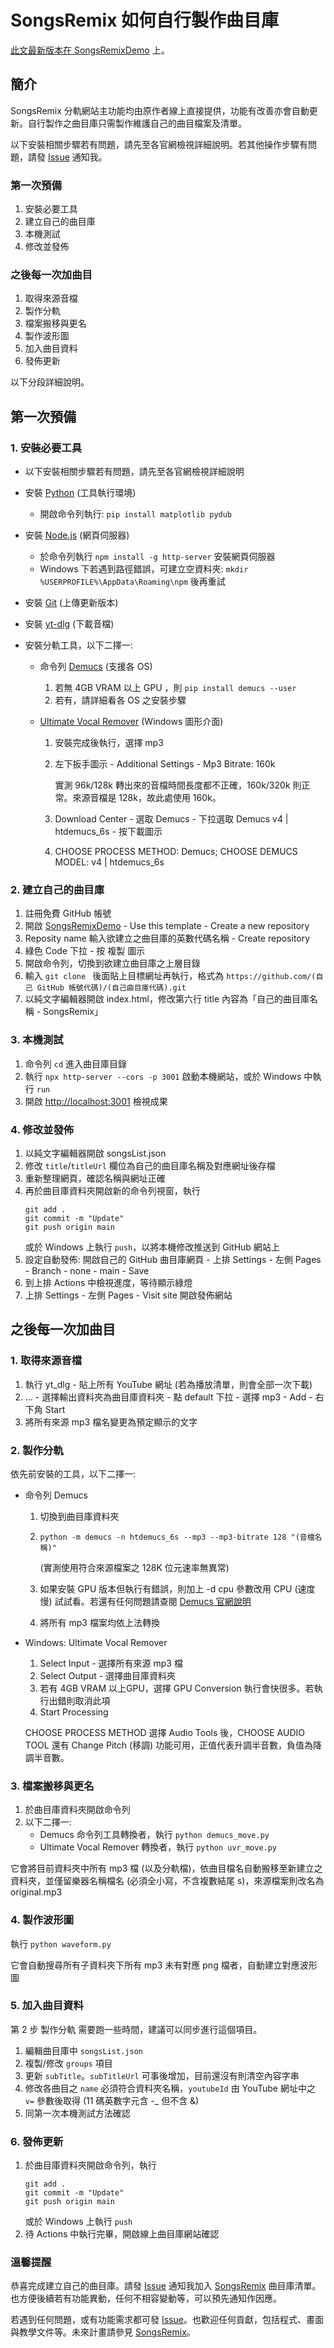 # SongsRemix 如何自行製作曲目庫

[此文最新版本在 SongsRemixDemo](https://github.com/ChrisTorng/SongsRemixDemo/blob/main/HowTo_zht.md) 上。

## 簡介
  SongsRemix 分軌網站主功能均由原作者線上直接提供，功能有改善亦會自動更新。自行製作之曲目庫只需製作維護自己的曲目檔案及清單。

  以下安裝相關步驟若有問題，請先至各官網檢視詳細說明。若其他操作步驟有問題，請發 [Issue](https://github.com/ChrisTorng/SongsRemixDemo/issues) 通知我。

### 第一次預備
  1. 安裝必要工具
  2. 建立自己的曲目庫
  3. 本機測試
  4. 修改並發佈

### 之後每一次加曲目
  1. 取得來源音檔
  2. 製作分軌
  3. 檔案搬移與更名
  4. 製作波形圖
  5. 加入曲目資料
  6. 發佈更新

  以下分段詳細說明。

## 第一次預備

### 1. 安裝必要工具
  * 以下安裝相關步驟若有問題，請先至各官網檢視詳細說明
  * 安裝 [Python](https://www.python.org/) (工具執行環境)
    * 開啟命令列執行: `pip install matplotlib pydub`

  * 安裝 [Node.js](https://nodejs.org/) (網頁伺服器)
    *  於命令列執行 `npm install -g http-server` 安裝網頁伺服器
    * Windows 下若遇到路徑錯誤，可建立空資料夾: `mkdir %USERPROFILE%\AppData\Roaming\npm` 後再重試

  * 安裝 [Git](https://git-scm.com/) (上傳更新版本)
  * 安裝 [yt-dlg](https://oleksis.github.io/youtube-dl-gui/) (下載音檔)
  * 安裝分軌工具，以下二擇一:
    * 命令列 [Demucs](https://github.com/facebookresearch/demucs#requirements) (支援各 OS)
      1. 若無 4GB VRAM 以上 GPU ，則 `pip install demucs --user`
      2. 若有，請詳細看各 OS 之安裝步驟

    * [Ultimate Vocal Remover](https://github.com/anjok07/ultimatevocalremovergui) (Windows 圖形介面)
      1. 安裝完成後執行，選擇 mp3
      2. 左下扳手圖示 - Additional Settings - Mp3 Bitrate: 160k

         實測 96k/128k 轉出來的音檔時間長度都不正確，160k/320k 則正常。來源音檔是 128k，故此處使用 160k。

      3. Download Center - 選取 Demucs - 下拉選取 Demucs v4 | htdemucs_6s - 按下載圖示
      4. CHOOSE PROCESS METHOD: Demucs; CHOOSE DEMUCS MODEL: v4 | htdemucs_6s

### 2. 建立自己的曲目庫
  1. 註冊免費 GitHub 帳號
  2. 開啟 [SongsRemixDemo](https://github.com/ChrisTorng/SongsRemixDemo) - Use this template - Create a new repository
  3. Reposity name 輸入欲建立之曲目庫的英數代碼名稱 - Create repository
  4. 綠色 Code 下拉 - 按 複製 圖示
  5. 開啟命令列，切換到欲建立曲目庫之上層目錄
  6. 輸入 `git clone ` 後面貼上目標網址再執行，格式為 `https://github.com/(自己 GitHub 帳號代碼)/(自己曲目庫代碼).git`
  7. 以純文字編輯器開啟 index.html，修改第六行 title 內容為「自己的曲目庫名稱 - SongsRemix」

### 3. 本機測試
  1. 命令列 `cd` 進入曲目庫目錄
  2. 執行 `npx http-server --cors -p 3001` 啟動本機網站，或於 Windows 中執行 `run`
  3. 開啟 [http://localhost:3001](http://localhost:3001) 檢視成果

### 4. 修改並發佈
  1. 以純文字編輯器開啟 songsList.json
  2. 修改 `title`/`titleUrl` 欄位為自己的曲目庫名稱及對應網址後存檔
  3. 重新整理網頁，確認名稱與網址正確
  4. 再於曲目庫資料夾開啟新的命令列視窗，執行
     ```
     git add .
     git commit -m "Update"
     git push origin main
     ```
     或於 Windows 上執行 `push`，以將本機修改推送到 GitHub 網站上
  5. 設定自動發佈: 開啟自己的 GitHub 曲目庫網頁 - 上排 Settings - 左側 Pages - Branch - none - main - Save
  6. 到上排 Actions 中檢視進度，等待顯示綠燈
  7. 上排 Settings - 左側 Pages - Visit site 開啟發佈網站

## 之後每一次加曲目

### 1. 取得來源音檔
  1. 執行 yt_dlg - 貼上所有 YouTube 網址 (若為播放清單，則會全部一次下載)
  2. ... - 選擇輸出資料夾為曲目庫資料夾 - 點 default 下拉 - 選擇 mp3 - Add - 右下角 Start
  3. 將所有來源 mp3 檔名變更為預定顯示的文字

### 2. 製作分軌
  依先前安裝的工具，以下二擇一:
  * 命令列 Demucs
    1. 切換到曲目庫資料夾
    2. `python -m demucs -n htdemucs_6s --mp3 --mp3-bitrate 128 "(音檔名稱)"`

       (實測使用符合來源檔案之 128K 位元速率無異常)

    3. 如果安裝 GPU 版本但執行有錯誤，則加上 -d cpu 參數改用 CPU (速度慢) 試試看。若還有任何問題請查閱 [Demucs 官網說明](https://github.com/facebookresearch/demucs#requirements)
    4. 將所有 mp3 檔案均依上法轉換

  * Windows: Ultimate Vocal Remover
    1. Select Input - 選擇所有來源 mp3 檔
    2. Select Output - 選擇曲目庫資料夾
    3. 若有 4GB VRAM 以上GPU，選擇 GPU Conversion 執行會快很多。若執行出錯則取消此項
    4. Start Processing

    CHOOSE PROCESS METHOD 選擇 Audio Tools 後，CHOOSE AUDIO TOOL 還有 Change Pitch (移調) 功能可用，正值代表升調半音數，負值為降調半音數。

### 3. 檔案搬移與更名
  1. 於曲目庫資料夾開啟命令列
  2. 以下二擇一:
     * Demucs 命令列工具轉換者，執行 `python demucs_move.py`
     * Ultimate Vocal Remover 轉換者，執行 `python uvr_move.py`
  
  它會將目前資料夾中所有 mp3 檔 (以及分軌檔)，依曲目檔名自動搬移至新建立之資料夾，並僅留樂器名稱檔名 (必須全小寫，不含複數結尾 s)，來源檔案則改名為 original.mp3

### 4. 製作波形圖
  執行 `python waveform.py`
  
  它會自動搜尋所有子資料夾下所有 mp3 未有對應 png 檔者，自動建立對應波形圖

### 5. 加入曲目資料
  第 2 步 製作分軌 需要跑一些時間，建議可以同步進行這個項目。
  1. 編輯曲目庫中 `songsList.json`
  2. 複製/修改 `groups` 項目
  3. 更新 `subTitle`。`subTitleUrl` 可事後增加，目前還沒有則清空內容字串
  4. 修改各曲目之 `name` 必須符合資料夾名稱，`youtubeId` 由 YouTube 網址中之 `v=` 參數後取得 (11 碼英數字元含 -_ 但不含 &)
  5. 同第一次本機測試方法確認

### 6. 發佈更新
  1. 於曲目庫資料夾開啟命令列，執行
     ```
     git add .
     git commit -m "Update"
     git push origin main
     ```
     或於 Windows 上執行 `push`
  2. 待 Actions 中執行完畢，開啟線上曲目庫網站確認

### 溫馨提醒
  恭喜完成建立自己的曲目庫。請發 [Issue](https://github.com/ChrisTorng/SongsRemix/issues) 通知我加入 [SongsRemix](https://github.com/ChrisTorng/SongsRemix) 曲目庫清單。也方便後續若有功能異動，任何不相容變動等，可以預先通知作因應。

  若遇到任何問題，或有功能需求都可發 [Issue](https://github.com/ChrisTorng/SongsRemix/issues)。也歡迎任何貢獻，包括程式、畫面與教學文件等。未來計畫請參見 [SongsRemix](https://github.com/ChrisTorng/SongsRemix)。
